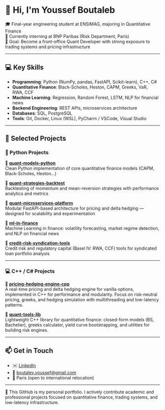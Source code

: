 # 👋 Hi, I'm Youssef Boutaleb

🎓 Final-year engineering student at ENSIMAG, majoring in Quantitative Finance  
💼 Currently interning at BNP Paribas (Risk Department, Paris)  
🎯 Goal: Become a front-office Quant Developer with strong exposure to trading systems and pricing infrastructure

---

## 💻 Key Skills

- **Programming**: Python (NumPy, pandas, FastAPI, Scikit-learn), C++, C#
- **Quantitative Finance**: Black-Scholes, Heston, CAPM, Greeks, VaR, RWA, CCF
- **Machine Learning**: Regression, Random Forest, LSTM, NLP for financial news
- **Backend Engineering**: REST APIs, microservices architecture
- **Databases**: SQL, PostgreSQL
- **Tools**: Git, Docker, Linux (WSL), PyCharm / VSCode, Visual Studio

---

## 📂 Selected Projects

### 🐍 Python Projects

🔹 [**quant-models-python**](https://github.com/<your-username>/quant-models-python)  
Clean Python implementation of core quantitative finance models (CAPM, Black-Scholes, Heston...)

🔹 [**quant-strategies-backtest**](https://github.com/<your-username>/quant-strategies-backtest)  
Backtesting of momentum and mean-reversion strategies with performance analytics and metrics

🔹 [**quant-microservices-platform**](https://github.com/<your-username>/quant-microservices-platform)  
Modular FastAPI-based architecture for pricing and delta hedging — designed for scalability and experimentation

🔹 [**ml-in-finance**](https://github.com/<your-username>/ml-in-finance)  
Machine Learning in finance: volatility forecasting, market regime detection, and NLP on financial news

🔹 [**credit-risk-syndication-tools**](https://github.com/<your-username>/credit-risk-syndication-tools)  
Credit risk and regulatory capital (Basel IV: RWA, CCF) tools for syndicated loan portfolio analysis

---

### 💻 C++ / C# Projects

🔹 [**pricing-hedging-engine-cpp**](https://github.com/<your-username>/pricing-hedging-engine-cpp)  
A real-time pricing and delta hedging engine for vanilla options, implemented in C++ for performance and modularity. Focus on risk-neutral pricing, greeks, and hedging simulation with multithreading and low-latency patterns.

🔹 [**quant-tools-lib**](https://github.com/<your-username>/quant-tools-lib)  
Lightweight C++ library for quantitative finance: closed-form models (BS, Bachelier), greeks calculator, yield curve bootstrapping, and utilities for building risk engines.

---

## 📫 Get in Touch

- ✉️ [LinkedIn](https://www.linkedin.com/in/boutaleb-youssef/)  
- 📧 boutaley.youssef@gmail.com  
- 📍 Paris (open to international relocation)

---

🚀 This GitHub is my personal portfolio. I actively contribute academic and professional projects focused on quantitative finance, trading systems, and low-latency infrastructure.
